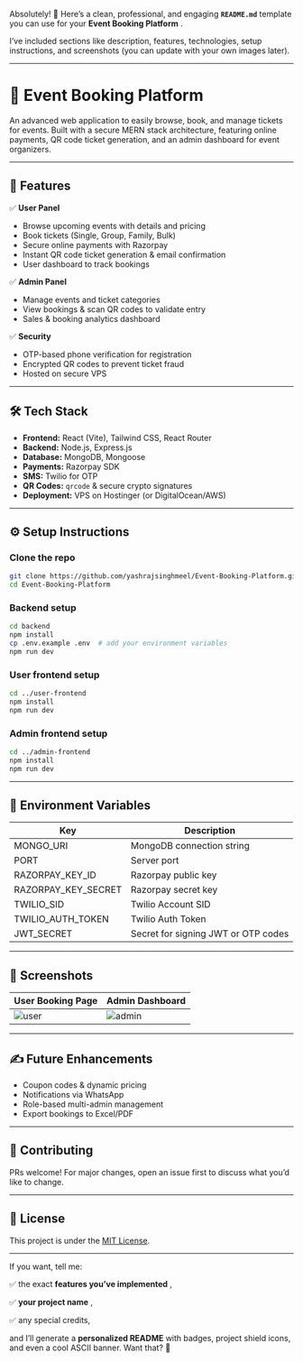 Absolutely! 🎉 Here’s a clean, professional, and engaging **`README.md`** template you can use for your  **Event Booking Platform** .

I’ve included sections like description, features, technologies, setup instructions, and screenshots (you can update with your own images later).

---

# 📅 Event Booking Platform

An advanced web application to easily browse, book, and manage tickets for events. Built with a secure MERN stack architecture, featuring online payments, QR code ticket generation, and an admin dashboard for event organizers.

---

## 🚀 Features

✅ **User Panel**

* Browse upcoming events with details and pricing
* Book tickets (Single, Group, Family, Bulk)
* Secure online payments with Razorpay
* Instant QR code ticket generation & email confirmation
* User dashboard to track bookings

✅ **Admin Panel**

* Manage events and ticket categories
* View bookings & scan QR codes to validate entry
* Sales & booking analytics dashboard

✅ **Security**

* OTP-based phone verification for registration
* Encrypted QR codes to prevent ticket fraud
* Hosted on secure VPS

---

## 🛠️ Tech Stack

* **Frontend:** React (Vite), Tailwind CSS, React Router
* **Backend:** Node.js, Express.js
* **Database:** MongoDB, Mongoose
* **Payments:** Razorpay SDK
* **SMS:** Twilio for OTP
* **QR Codes:** `qrcode` & secure crypto signatures
* **Deployment:** VPS on Hostinger (or DigitalOcean/AWS)

---

## ⚙️ Setup Instructions

### Clone the repo

```bash
git clone https://github.com/yashrajsinghmeel/Event-Booking-Platform.git
cd Event-Booking-Platform
```

### Backend setup

```bash
cd backend
npm install
cp .env.example .env  # add your environment variables
npm run dev
```

### User frontend setup

```bash
cd ../user-frontend
npm install
npm run dev
```

### Admin frontend setup

```bash
cd ../admin-frontend
npm install
npm run dev
```

---

## 🔐 Environment Variables

| Key                 | Description                         |
| ------------------- | ----------------------------------- |
| MONGO_URI           | MongoDB connection string           |
| PORT                | Server port                         |
| RAZORPAY_KEY_ID     | Razorpay public key                 |
| RAZORPAY_KEY_SECRET | Razorpay secret key                 |
| TWILIO_SID          | Twilio Account SID                  |
| TWILIO_AUTH_TOKEN   | Twilio Auth Token                   |
| JWT_SECRET          | Secret for signing JWT or OTP codes |

---

## 📸 Screenshots

| User Booking Page                                 | Admin Dashboard                                     |
| ------------------------------------------------- | --------------------------------------------------- |
| ![user](https://chatgpt.com/c/screenshots/user.png) | ![admin](https://chatgpt.com/c/screenshots/admin.png) |

---

## ✍️ Future Enhancements

* Coupon codes & dynamic pricing
* Notifications via WhatsApp
* Role-based multi-admin management
* Export bookings to Excel/PDF

---

## 🤝 Contributing

PRs welcome! For major changes, open an issue first to discuss what you’d like to change.

---

## 📝 License

This project is under the [MIT License](https://chatgpt.com/c/LICENSE).

---

If you want, tell me:

✅ the exact  **features you’ve implemented** ,

✅  **your project name** ,

✅ any special credits,

and I’ll generate a **personalized README** with badges, project shield icons, and even a cool ASCII banner. Want that? 🚀
